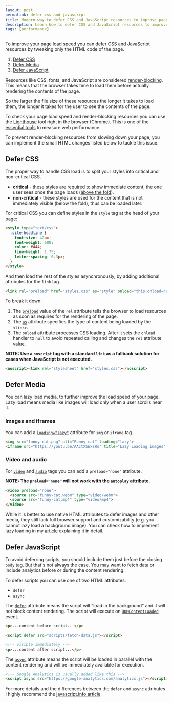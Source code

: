 ```yaml
---
layout: post
permalink: defer-css-and-javascript
title: Modern way to defer CSS and JavaScript resources to improve page load speed
description: Learn how to defer CSS and JavaScript resources to improve page load speed using only HTML code
tags: [performance]
---
```


To improve your page load speed you can defer CSS and JavaScript resources by tweaking only the HTML code of the page.

1. [Defer CSS](#defer-css)
2. [Defer Media](#defer-media)
3. [Defer JavaScript](#defer-javascript)

Resources like CSS, fonts, and JavaScript are considered [render-blocking](https://web.dev/render-blocking-resources/). This means that the browser takes time to load them before actually rendering the contents of the page.

So the larger the file size of these resources the longer it takes to load them, the longer it takes for the user to see the contents of the page.

To check your page load speed and render-blocking resources you can use the [Lighthouse](https://developers.google.com/web/tools/lighthouse/) tool right in the browser (Chrome). This is one of the [essential tools](/tools-for-frontend-developers#web-performance) to measure web performance.

To prevent render-blocking resources from slowing down your page, you can implement the small HTML changes listed below to tackle this issue.

## Defer CSS

The proper way to handle CSS load is to split your styles into critical and non-critical CSS.

* **critical** - these styles are required to show immediate content, the one user sees once the page loads ([above the fold](https://www.abtasty.com/blog/above-the-fold/)).
* **non-critical** - these styles are used for the content that is not immediately visible (below the fold), thus can be loaded later.

For critical CSS you can define styles in the `style` tag at the head of your page:

```html
<style type="text/css">
  .site-headline {
    font-size: 42px;
    font-weight: 600;
    color: #444;
    line-height: 1.75;
    letter-spacing: 0.3px;
  }
</style>
```
And then load the rest of the styles asynchronously, by adding additional attributes for the `link` tag.

```html
<link rel="preload" href="styles.css" as="style" onload="this.onload=null;this.rel='stylesheet'">
```

To break it down:

1. The [`preload`](https://developer.mozilla.org/en-US/docs/Web/HTML/Link_types/preload) value of the `rel` attribute tells the browser to load resources as soon as requires for the rendering of the page.
2. The [`as`](https://developer.mozilla.org/en-US/docs/Web/HTML/Element/link#attr-as) attribute specifies the type of content being loaded by the `<link>`.
3. The `onload` attribute processes CSS loading. After it sets the `onload` handler to `null` to avoid repeated calling and changes the `rel` attribute value.

**NOTE: Use a `noscript` tag with a standard `link` as a fallback solution for cases when JavaScript is not executed.**

```html
<noscript><link rel="stylesheet" href="styles.css"></noscript>
```

## Defer Media

You can lazy load media, to further improve the load speed of your page. Lazy load means media like images will load only when a user scrolls near it.

### Images and iframes

You can add a [`loading="lazy"`](https://developer.mozilla.org/en-US/docs/Web/Performance/Lazy_loading#images_and_iframes) attribute for `img` or `iframe` tag.

```html
<img src="funny-cat.png" alt="Funny cat" loading="lazy">
<iframe src="https://youtu.be/AActXSWxsRo" title="Lazy Loading images" loading="lazy"></iframe>
```

### Video and audio

For [`video`](https://developer.mozilla.org/en-US/docs/Web/HTML/Element/video#attr-preload) and [`audio`](https://developer.mozilla.org/en-US/docs/Web/HTML/Element/audio#attr-preload) tags you can add a `preload="none"` attribute.

**NOTE: The `preload="none"` will not work with the `autoplay` attribute.**

```html
<video preload="none">
  <source src="funny-cat.webm" type="video/webm">
  <source src="funny-cat.mp4" type="video/mp4">
</video>
```

While it is better to use native HTML attributes to defer images and other media, they still lack full browser support and customizability (e.g. you cannot lazy load a background image). You can check how to implement lazy loading in my [article](/lazy-load-images) explaining it in detail.

## Defer JavaScript

To avoid deferring scripts, you should include them just before the closing `body` tag. But that's not always the case. You may want to fetch data or include analytics before or during the content rendering.

To defer scripts you can use one of two HTML attributes:
* `defer`
* `async`

The [`defer`](https://developer.mozilla.org/en-US/docs/Web/HTML/Element/script#attr-async) attribute means the script will "load in the background" and it will not block content rendering. The script will execute on [`DOMContentLoaded`](https://developer.mozilla.org/en-US/docs/Web/API/Document/DOMContentLoaded_event) event.

```html
<p>...content before script...</p>

<script defer src="scripts/fetch-data.js"></script>

<!-- visible immediately -->
<p>...content after script...</p>
```

The [`async`](https://developer.mozilla.org/en-US/docs/Web/HTML/Element/script#attr-defer) attribute means the script will be loaded in parallel with the content rendering and will be immediately available for execution.

```html
<!-- Google Analytics is usually added like this -->
<script async src="https://google-analytics.com/analytics.js"></script>
```

For more details and the differences between the `defer` and `async` attributes I highly recommend the [javascript.info article](https://javascript.info/script-async-defer).
